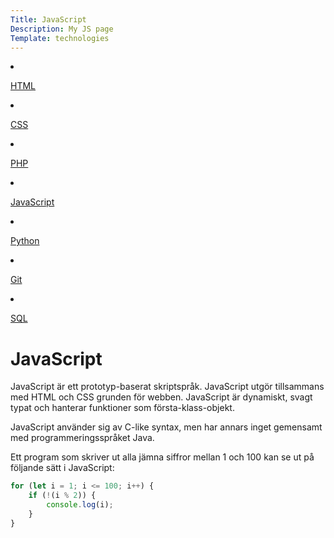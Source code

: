 ```yaml
---
Title: JavaScript
Description: My JS page
Template: technologies
---
```


<div class="single-technologies">


<div class="tech-navigation" markdown="1">

<li markdown="1"> 

[HTML](html)

</li>
<li markdown="1"> 

[CSS](css)
</li>

<li markdown="1"> 

[PHP](php)
</li>

<li markdown="1"> 

[JavaScript](javascript)
</li>

<li markdown="1"> 

[Python](python)
</li>

<li markdown="1"> 

[Git](git)
</li>

<li markdown="1"> 

[SQL](sqlite)
</li>


</div>


<div class="single-tech single-js" markdown="1"> 


# JavaScript

JavaScript är ett prototyp-baserat skriptspråk. JavaScript utgör tillsammans med HTML och CSS grunden för webben. JavaScript är dynamiskt, svagt typat och hanterar funktioner som första-klass-objekt.

JavaScript använder sig av C-like syntax, men har annars inget gemensamt med programmeringsspråket Java.

Ett program som skriver ut alla jämna siffror mellan 1 och 100 kan se ut på följande sätt i JavaScript:

```javascript
for (let i = 1; i <= 100; i++) {
    if (!(i % 2)) {
        console.log(i);
    }
}
```

</div>

</div>